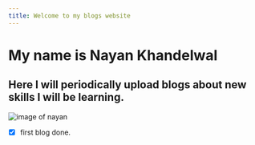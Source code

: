 ```yaml
---
title: Welcome to my blogs website
---
```

# My name is Nayan Khandelwal
## Here I will periodically upload blogs about new skills I will be learning.
![image of nayan](https://www.google.com/url?sa=i&url=https%3A%2F%2Fin.linkedin.com%2Fin%2Fnayan-khandelwal-b0885420b&psig=AOvVaw2kSRdiKoNFDKfMoraOqRVx&ust=1683626941047000&source=images&cd=vfe&ved=0CBEQjRxqFwoTCPj135-95f4CFQAAAAAdAAAAABAE)
- [x] first blog done.
